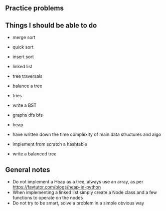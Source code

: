 ## Practice problems

## Things I should be able to do
- merge sort
- quick sort
- insert sort
- linked list
- tree traversals
- balance a tree
- tries
- write a BST
- graphs dfs bfs
- heap

- have written down the time complexity of main data structures and algo
- implement from scratch a hashtable
- write a balanced tree

## General notes
- Do not implement a Heap as a tree, always use an array, as per https://favtutor.com/blogs/heap-in-python
- When implementing a linked list simply create a Node class and a few functions to operate on the nodes
- Do not try to be smart, solve a problem in a simple obvious way
